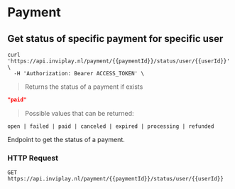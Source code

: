 # Payment

## Get status of specific payment for specific user

```shell
curl 'https://api.inviplay.nl/payment/{{paymentId}}/status/user/{{userId}}' \
  -H 'Authorization: Bearer ACCESS_TOKEN' \
```

> Returns the status of a payment if exists

```json
"paid"
```
> Possible values that can be returned:

```
open | failed | paid | canceled | expired | processing | refunded
```

Endpoint to get the status of a payment.

### HTTP Request

`GET https://api.inviplay.nl/payment/{{paymentId}}/status/user/{{userId}}`
